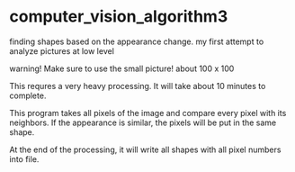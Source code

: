 # computer_vision_algorithm3
finding shapes based on the appearance change. my first attempt to analyze pictures at low level


warning!
Make sure to use the small picture! about 100 x 100

This requres a very heavy processing. It will take about 10 minutes to complete.

This program takes all pixels of the image and compare every pixel with its neighbors. If the appearance is similar, 
the pixels will be put in the same shape.

At the end of the processing, it will write all shapes with all pixel numbers into file.

